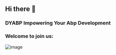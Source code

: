 ## Hi there 👋

### DYABP Impowering Your Abp Development

### Welcome to join us:
![image](https://user-images.githubusercontent.com/6952917/175473540-56c346cc-963d-4390-b4e3-d383e4f62df8.png)

<!--

**Here are some ideas to get you started:**

🙋‍♀️ A short introduction - what is your organization all about?
🌈 Contribution guidelines - how can the community get involved?
👩‍💻 Useful resources - where can the community find your docs? Is there anything else the community should know?
🍿 Fun facts - what does your team eat for breakfast?
🧙 Remember, you can do mighty things with the power of [Markdown](https://docs.github.com/github/writing-on-github/getting-started-with-writing-and-formatting-on-github/basic-writing-and-formatting-syntax)
-->
